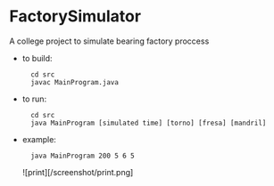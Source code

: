 # FactorySimulator
A college project to simulate bearing factory proccess

- to build:
  ```
    cd src
    javac MainProgram.java
  ```
  
- to run:
  ```
    cd src
    java MainProgram [simulated time] [torno] [fresa] [mandril]
  ```
- example:
  ```
    java MainProgram 200 5 6 5
  ```
  
  ![print][/screenshot/print.png]
